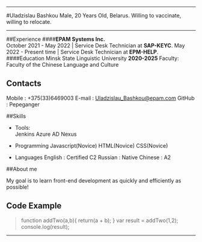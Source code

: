 ---
#Uladzislau Bashkou 
Male, 20 Years Old, Belarus.
Willing to vaccinate, willing to relocate.  
***
##Experience
####**EPAM Systems Inc.**   
October 2021 - May 2022 | Service Desk Technician at **SAP-KEYC**.
May 2022 - Present time | Service Desk Technician at **EPM-HELP**.
####Education
Minsk State Linguistic University **2020-2025**
Faculty: Faculty of the Chinese Language and Culture


## Contacts
Mobile : +375(33)6469003
E-mail : Uladzislau_Bashkou@epam.com
GitHub : Pepeganger

##Skills
* Tools:   
Jenkins
Azure
AD
Nexus
* Programming 
Javascript(Novice)
HTML(Novice)
CSS(Novice)

* Languages
English : Certified C2
Russian : Native
Chinese : A2


##About me

My goal is to learn front-end development as quickly and efficiently as possible!

## Code Example
> function addTwo(a,b){
 return(a + b);
}
var result = addTwo(1,2);
console.log(result);

***